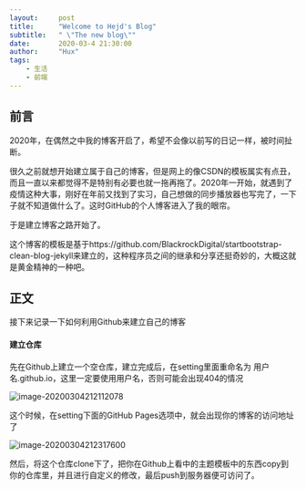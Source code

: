 ```yaml
---
layout:     post
title:      "Welcome to Hejd's Blog"
subtitle:   " \"The new blog\""
date:       2020-03-4 21:30:00
author:     "Hux"
tags:
    - 生活
    - 前端
---
```



## 前言

2020年，在偶然之中我的博客开启了，希望不会像以前写的日记一样，被时间扯断。

很久之前就想开始建立属于自己的博客，但是网上的像CSDN的模板属实有点丑，而且一直以来都觉得不是特别有必要也就一拖再拖了。2020年一开始，就遇到了疫情这种大事，刚好在年前又找到了实习，自己想做的同步播放器也写完了，一下子就不知道做什么了。这时GitHub的个人博客进入了我的眼帘。

于是建立博客之路开始了。

这个博客的模板是基于https://github.com/BlackrockDigital/startbootstrap-clean-blog-jekyll来建立的，这种程序员之间的继承和分享还挺奇妙的，大概这就是黄金精神的一种吧。



## 正文

接下来记录一下如何利用Github来建立自己的博客

#### 建立仓库

先在Github上建立一个空仓库，建立完成后，在setting里面重命名为 用户名.github.io，这里一定要使用用户名，否则可能会出现404的情况



![image-20200304212112078](C:\Users\何家栋\AppData\Roaming\Typora\typora-user-images\image-20200304212112078.png)



这个时候，在setting下面的GitHub Pages选项中，就会出现你的博客的访问地址了



![image-20200304212317600](C:\Users\何家栋\AppData\Roaming\Typora\typora-user-images\image-20200304212317600.png)



然后，将这个仓库clone下了，把你在Github上看中的主题模板中的东西copy到你的仓库里，并且进行自定义的修改，最后push到服务器便可访问了。